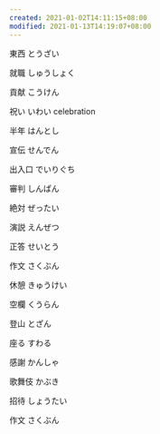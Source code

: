 ```yaml
---
created: 2021-01-02T14:11:15+08:00
modified: 2021-01-13T14:19:07+08:00
---
```


東西 とうざい

就職 しゅうしょく

貢献 こうけん

祝い いわい celebration

半年 はんとし

宣伝 せんでん

出入口 でいりぐち

審判 しんぱん

絶対 ぜったい

演説 えんぜつ

正答 せいとう

作文 さくぶん

休憩 きゅうけい

空欄 くうらん

登山 とざん

座る すわる

感謝 かんしゃ

歌舞伎 かぶき

招待 しょうたい

作文 さくぶん